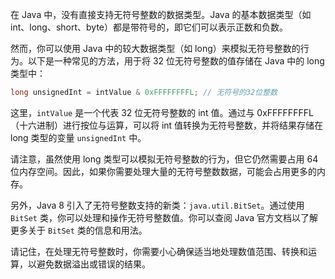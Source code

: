 在 Java 中，没有直接支持无符号整数的数据类型。Java 的基本数据类型（如 int、long、short、byte）都是带符号的，即它们可以表示正数和负数。

然而，你可以使用 Java 中的较大数据类型（如 long）来模拟无符号整数的行为。以下是一种常见的方法，用于将 32 位无符号整数的值存储在 Java 中的 long 类型中：

```java
long unsignedInt = intValue & 0xFFFFFFFFL; // 无符号的32位整数
```

这里，`intValue` 是一个代表 32 位无符号整数的 int 值。通过与 0xFFFFFFFFL（十六进制）进行按位与运算，可以将 int 值转换为无符号整数，并将结果存储在 long 类型的变量 `unsignedInt` 中。

请注意，虽然使用 long 类型可以模拟无符号整数的行为，但它仍然需要占用 64 位内存空间。因此，如果你需要处理大量的无符号整数数据，可能会占用更多的内存。

另外，Java 8 引入了无符号整数支持的新类：`java.util.BitSet`。通过使用 `BitSet` 类，你可以处理和操作无符号整数值。你可以查阅 Java 官方文档以了解更多关于 `BitSet` 类的信息和用法。

请记住，在处理无符号整数时，你需要小心确保适当地处理数值范围、转换和运算，以避免数据溢出或错误的结果。
